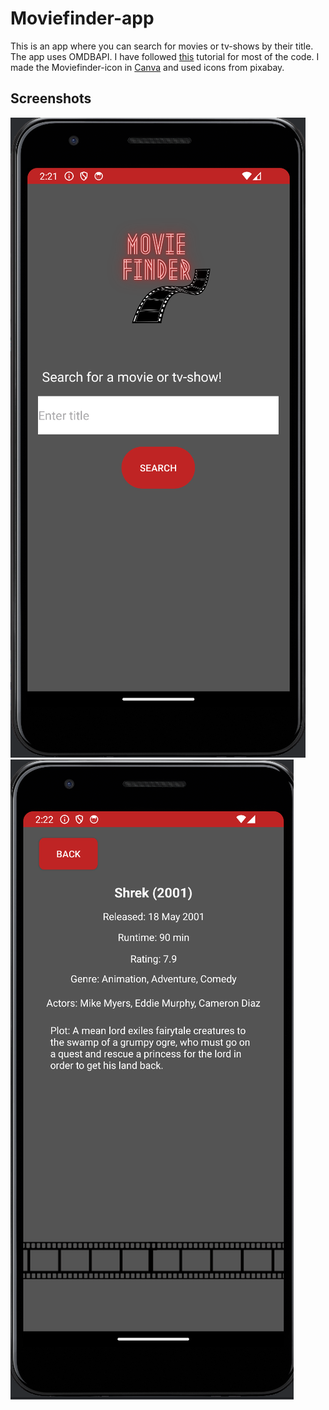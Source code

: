 # Moviefinder-app
This is an app where you can search for movies or tv-shows by their title. The app uses OMDBAPI.
I have followed [this](https://tobiburblog.wordpress.com/2018/04/23/android-movie-finder-app-tutorial/) tutorial for most of the code.
I made the Moviefinder-icon in [Canva](https://www.canva.com/) and used icons from pixabay. 
## Screenshots
![Main page](homepage.png?raw=true)
![Result page](resultpage.png?raw=true)
